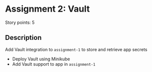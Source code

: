 # Assignment 2: Vault
Story points: 5

## Description
Add Vault integration to `assignment-1` to store and retrieve app secrets 

- Deploy Vault using Minikube
- Add Vault support to app in `assignment-1`